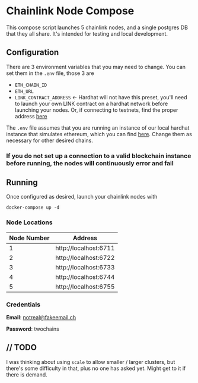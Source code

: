 # Chainlink Node Compose

This compose script launches 5 chainlink nodes, and a single postgres DB that they all share. It's intended for testing
and local development.

## Configuration

There are 3 environment variables that you may need to change. You can set them in the
`.env` file, those 3 are

* `ETH_CHAIN_ID`
* `ETH_URL`
* `LINK_CONTRACT_ADDRESS` <- Hardhat will not have this preset, you'll need to launch your own LINK contract on a hardhat
  network before launching your nodes. Or, if connecting to testnets, find the proper address
  [here](https://docs.chain.link/docs/link-token-contracts/)

The `.env` file assumes that you are running an instance of our local hardhat instance that simulates ethereum, which
you can find [here](https://github.com/smartcontractkit/hardhat-network). Change them as necessary for other desired chains.

### If you do not set up a connection to a valid blockchain instance before running, the nodes will continuously error and fail

## Running

Once configured as desired, launch your chainlink nodes with

`docker-compose up -d`

### Node Locations

| Node Number | Address               |
| ----------- | --------------------- |
| 1           | http://localhost:6711 |
| 2           | http://localhost:6722 |
| 3           | http://localhost:6733 |
| 4           | http://localhost:6744 |
| 5           | http://localhost:6755 |

### Credentials

**Email**: notreal@fakeemail.ch

**Password**: twochains

## // TODO

I was thinking about using `scale` to allow smaller / larger clusters, but there's some difficulty in that, plus no
one has asked yet. Might get to it if there is demand.
